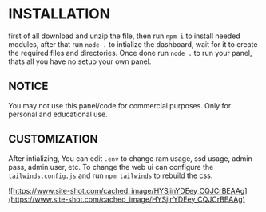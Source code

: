 # INSTALLATION

first of all download and unzip the file, then run `npm i` to install needed modules, after that run `node .` to intialize the dashboard, wait for it to create the required files and directories. Once done run `node .` to run your panel, thats all you have no setup your own panel.

## NOTICE

You may not use this panel/code for commercial purposes. Only for personal and educational use.

## CUSTOMIZATION

After intializing, You can edit `.env` to change ram usage, ssd usage, admin pass, admin user, etc. To change the web ui can configure the `tailwinds.config.js` and run `npm tailwinds` to rebuild the css.

![https://www.site-shot.com/cached_image/HYSjinYDEey_CQJCrBEAAg](https://www.site-shot.com/cached_image/HYSjinYDEey_CQJCrBEAAg)
